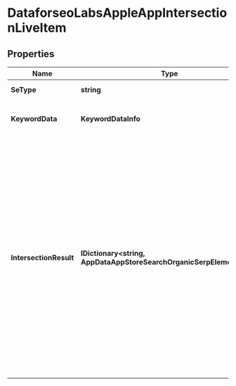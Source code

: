 # DataforseoLabsAppleAppIntersectionLiveItem


## Properties

| Name | Type | Description | Notes |
|------------ | ------------- | ------------- | -------------|
**SeType** | **string** | search engine type |[optional]|
**KeywordData** | **KeywordDataInfo** | keyword data for the returned keyword |[optional]|
**IntersectionResult** | **IDictionary<string, AppDataAppStoreSearchOrganicSerpElementItem>** | contains SERP data for the returned keyword<br>data will be provided in separate arrays for each app ID you specified in the app_ids object when setting a task;<br>depending on the number of specified app IDs, it can contain from 1 to 20 arrays named respectively |[optional]|